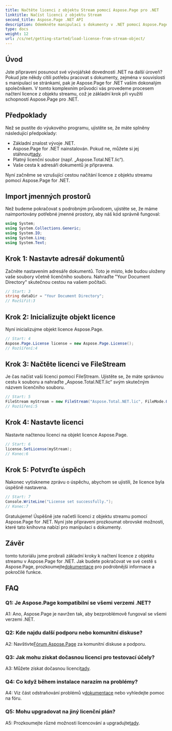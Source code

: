 ```yaml
---
title: Načtěte licenci z objektu Stream pomocí Aspose.Page pro .NET
linktitle: Načíst licenci z objektu Stream
second_title: Aspose.Page .NET API
description: Odemkněte manipulaci s dokumenty v .NET pomocí Aspose.Page. Postupujte podle našeho průvodce a plynule načtěte licence z objektů streamu.
type: docs
weight: 12
url: /cs/net/getting-started/load-license-from-stream-object/
---
```

## Úvod

Jste připraveni posunout své vývojářské dovednosti .NET na další úroveň? Pokud jste někdy cítili potřebu pracovat s dokumenty, zejména v souvislosti s manipulací se stránkami, pak je Aspose.Page for .NET vaším dokonalým společníkem. V tomto komplexním průvodci vás provedeme procesem načtení licence z objektu streamu, což je základní krok při využití schopností Aspose.Page pro .NET.

## Předpoklady

Než se pustíte do výukového programu, ujistěte se, že máte splněny následující předpoklady:

- Základní znalost vývoje .NET.
-  Aspose.Page for .NET nainstalován. Pokud ne, můžete si jej stáhnout[tady](https://releases.aspose.com/page/net/).
- Platný licenční soubor (např. „Aspose.Total.NET.lic“).
- Vaše cesta k adresáři dokumentů je připravena.

Nyní začněme se vzrušující cestou načítání licence z objektu streamu pomocí Aspose.Page for .NET.

## Import jmenných prostorů

Než budeme pokračovat s podrobným průvodcem, ujistěte se, že máme naimportovány potřebné jmenné prostory, aby náš kód správně fungoval:

```csharp
using System;
using System.Collections.Generic;
using System.IO;
using System.Linq;
using System.Text;
```

## Krok 1: Nastavte adresář dokumentů

Začněte nastavením adresáře dokumentů. Toto je místo, kde budou uloženy vaše soubory včetně licenčního souboru. Nahraďte "Your Document Directory" skutečnou cestou na vašem počítači.

```csharp
// Start: 3
string dataDir = "Your Document Directory";
// Rozšířit:3
```

## Krok 2: Inicializujte objekt licence

Nyní inicializujme objekt licence Aspose.Page.

```csharp
// Start: 4
Aspose.Page.License license = new Aspose.Page.License();
// Rozšíření:4
```

## Krok 3: Načtěte licenci ve FileStream

Je čas načíst vaši licenci pomocí FileStream. Ujistěte se, že máte správnou cestu k souboru a nahraďte „Aspose.Total.NET.lic“ svým skutečným názvem licenčního souboru.

```csharp
// Start: 5
FileStream myStream = new FileStream("Aspose.Total.NET.lic", FileMode.Open);
// Rozšíření:5
```

## Krok 4: Nastavte licenci

Nastavte načtenou licenci na objekt licence Aspose.Page.

```csharp
// Start: 6
license.SetLicense(myStream);
// Konec:6
```

## Krok 5: Potvrďte úspěch

Nakonec vytiskneme zprávu o úspěchu, abychom se ujistili, že licence byla úspěšně nastavena.

```csharp
// Start: 7
Console.WriteLine("License set successfully.");
// Konec:7
```

Gratulujeme! Úspěšně jste načetli licenci z objektu streamu pomocí Aspose.Page for .NET. Nyní jste připraveni prozkoumat obrovské možnosti, které tato knihovna nabízí pro manipulaci s dokumenty.

## Závěr

 tomto tutoriálu jsme probrali základní kroky k načtení licence z objektu streamu v Aspose.Page for .NET. Jak budete pokračovat ve své cestě s Aspose.Page, prozkoumejte[dokumentace](https://reference.aspose.com/page/net/) pro podrobnější informace a pokročilé funkce.

## FAQ

### Q1: Je Aspose.Page kompatibilní se všemi verzemi .NET?

A1: Ano, Aspose.Page je navržen tak, aby bezproblémově fungoval se všemi verzemi .NET.

### Q2: Kde najdu další podporu nebo komunitní diskuse?

 A2: Navštivte[Fórum Aspose.Page](https://forum.aspose.com/c/page/39) za komunitní diskuse a podporu.

### Q3: Jak mohu získat dočasnou licenci pro testovací účely?

 A3: Můžete získat dočasnou licenci[tady](https://purchase.aspose.com/temporary-license/).

### Q4: Co když během instalace narazím na problémy?

 A4: Viz část odstraňování problémů v[dokumentace](https://reference.aspose.com/page/net/) nebo vyhledejte pomoc na fóru.

### Q5: Mohu upgradovat na jiný licenční plán?

 A5: Prozkoumejte různé možnosti licencování a upgradujte[tady](https://purchase.aspose.com/buy).